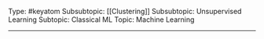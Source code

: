 Type: #keyatom 
Subsubtopic: [[Clustering]]
Subsubtopic: Unsupervised Learning
Subtopic: Classical ML
Topic: Machine Learning

----
